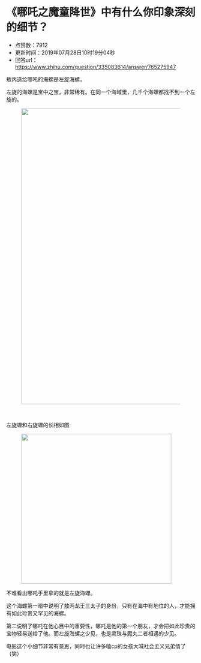 # 《哪吒之魔童降世》中有什么你印象深刻的细节？
- 点赞数：7912
- 更新时间：2019年07月28日10时19分04秒
- 回答url：https://www.zhihu.com/question/335083614/answer/765275947
<body>
 <p data-pid="yeZEte8J">敖丙送给哪吒的海螺是左旋海螺。</p>
 <p data-pid="o47syEvZ">左旋的海螺是宝中之宝，非常稀有。在同一个海域里，几千个海螺都找不到一个左旋的。</p>
 <figure data-size="normal">
  <img src="https://pica.zhimg.com/50/v2-8b3d55de2060a34b4644d1cf38c0eeba_720w.jpg?source=1940ef5c" data-caption="" data-size="normal" data-rawwidth="789" data-rawheight="325" data-original-token="v2-1ede9caaf3fefcb3cecf90d59e544701" data-default-watermark-src="https://picx.zhimg.com/50/v2-79856ec4a03ff2c454f0d832c446aac4_720w.jpg?source=1940ef5c" class="origin_image zh-lightbox-thumb" width="789" data-original="https://pic1.zhimg.com/v2-8b3d55de2060a34b4644d1cf38c0eeba_r.jpg?source=1940ef5c">
 </figure>
 <p class="ztext-empty-paragraph"><br></p>
 <p data-pid="Uuon3whS">左旋螺和右旋螺的长相如图</p>
 <figure data-size="normal">
  <img src="https://picx.zhimg.com/50/v2-60cd806aa646442eec9b1c9a155257b5_720w.jpg?source=1940ef5c" data-caption="" data-size="normal" data-rawwidth="400" data-rawheight="308" data-original-token="v2-7f402d9626c306c15cdab81accd98f71" data-default-watermark-src="https://pic1.zhimg.com/50/v2-aab7848811e84a56fe9ca1c875f5832a_720w.jpg?source=1940ef5c" class="content_image" width="400">
 </figure>
 <p data-pid="2hoBT0K6">不难看出哪吒手里拿的就是左旋海螺。</p>
 <p data-pid="rCPQH2f8">这个海螺第一暗中说明了敖丙龙王三太子的身份，只有在海中有地位的人，才能拥有如此珍贵又罕见的海螺。</p>
 <p data-pid="ssJJ5crj">第二说明了哪吒在他心目中的重要性，哪吒是他的第一个朋友，才会把如此珍贵的宝物轻易送给了他。而左旋海螺之少见，也是灵珠与魔丸二者相遇的少见。</p>
 <p data-pid="SUVEjNWc">电影这个小细节非常有意思，同时也让许多嗑cp的女孩大喊社会主义兄弟情了（笑）</p>
</body>